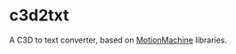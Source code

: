 # c3d2txt
A C3D to text converter, based on [MotionMachine](https://github.com/numediart/MotionMachine) libraries. 
